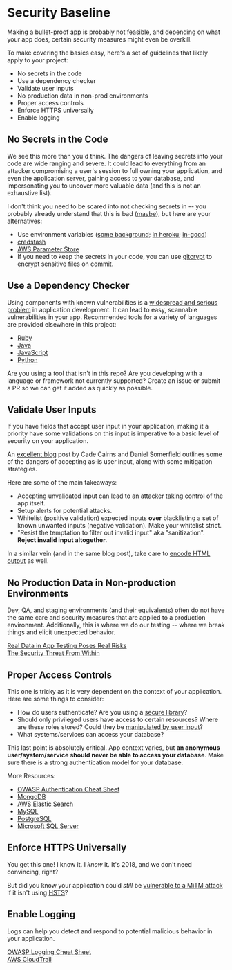 # Security Baseline
Making a bullet-proof app is probably not feasible, and depending on what your app does, certain security measures might even be overkill.

To make covering the basics easy, here's a set of guidelines that likely apply to your project:  

* No secrets in the code
* Use a dependency checker
* Validate user inputs
* No production data in non-prod environments
* Proper access controls
* Enforce HTTPS universally
* Enable logging


## No Secrets in the Code
We see this more than you'd think. The dangers of leaving secrets into your code are wide ranging and severe. It could lead to everything from an attacker compromising a user's session to full owning your application, and even the application server, gaining access to your database, and impersonating you to uncover more valuable data (and this is not an exhaustive list). 

I don't think you need to be scared into not checking secrets in -- you probably already understand that this is bad ([maybe][facepalm commit messages]), but here are your alternatives:

* Use environment variables ([some background][12-factor-app]; [in heroku][heroku-config-vars]; [in-gocd][go-envs])
* [credstash][credstash-details]
* [AWS Parameter Store][param-store]
* If you need to keep the secrets in your code, you can use [gitcrypt][gitcrypt-repo] to encrypt sensitive files on commit. 


[facepalm commit messages]: https://github.com/search?utf8=%E2%9C%93&q=add+secret+key&type=Commits

[credstash-details]: https://github.com/fugue/credstash#how-does-it-work

[gitcrypt-repo]: https://github.com/AGWA/git-crypt

[12-factor-app]: https://12factor.net/config

[param-store]: https://docs.aws.amazon.com/systems-manager/latest/userguide/systems-manager-paramstore.html

[heroku-config-vars]: https://devcenter.heroku.com/articles/config-vars

[go-envs]: https://docs.gocd.org/15.3.0/faq/dev_use_current_revision_in_build.html

## Use a Dependency Checker
Using components with known vulnerabilities is a [widespread and serious problem][owasp-a9] in application development. It can lead to easy, scannable vulnerabilities in your app. Recommended tools for a variety of languages are provided elsewhere in this project:  

* [Ruby]
* [Java]
* [JavaScript]
* [Python]

Are you using a tool that isn't in this repo? Are you developing with a language or framework not currently supported? Create an issue or submit a PR so we can get it added as quickly as possible. 

[owasp-a9]: https://www.owasp.org/index.php/Top_10_2013-A9-Using_Components_with_Known_Vulnerabilities

[Ruby]: https://github.com/saradiaz/appsec-toolbelt/blob/master/Ruby/dependency-checkers.md

[Java]: https://github.com/saradiaz/appsec-toolbelt/blob/master/Java/dependency-check.md

[JavaScript]: https://github.com/saradiaz/appsec-toolbelt/tree/master/JavaScript/dependency-checking

[Python]: https://github.com/saradiaz/appsec-toolbelt/blob/master/Python/dependency-check.md

## Validate User Inputs
If you have fields that accept user input in your application, making it a priority have some validations on this input is imperative to a basic level of security on your application. 

An [excellent blog][mfowler-webappsec-input] post by Cade Cairns and Daniel Somerfield outlines some of the dangers of accepting as-is user input, along with some mitigation strategies.

Here are some of the main takeaways:  

* Accepting unvalidated input can lead to an attacker taking control of the app itself.
* Setup alerts for potential attacks.
* Whitelist (positive validation) expected inputs **over** blacklisting a set of known unwanted inputs (negative validation). Make your whitelist strict.
* "Resist the temptation to filter out invalid input" aka "sanitization". **Reject invalid input altogether.** 

In a similar vein (and in the same blog post), take care to [encode HTML output][mfowler-webappsec-input] as well. 

[mfowler-webappsec-input]: https://martinfowler.com/articles/web-security-basics.html#RejectUnexpectedFormInput

[mfowler-webappsec-input]: https://martinfowler.com/articles/web-security-basics.html#EncodeHtmlOutput  

## No Production Data in Non-production Environments
Dev, QA, and staging environments (and their equivalents) often do not have the same care and security measures that are applied to a production environment. Additionally, this is where we do our testing -- where we break things and elicit unexpected behavior.

[Real Data in App Testing Poses Real Risks](http://www.darkreading.com/risk/real-data-in-app-testing-poses-real-risks/d/d-id/1129175?)  
[The Security Threat From Within](https://www.forbes.com/2009/12/14/virtualization-enterprise-software-technology-cio-network-security.html)

## Proper Access Controls
This one is tricky as it is very dependent on the context of your application. Here are some things to consider:  

* How do users authenticate? Are you using a [secure library][saml-vuln]?
* Should only privileged users have access to certain resources? Where are these roles stored? Could they be [manipulated by user input][mass-assignment]?
* What systems/services can access your database? 

This last point is absolutely critical. App context varies, but **an anonymous user/system/service should never be able to access your database**. Make sure there is a strong authentication model for your database.  

More Resources:  

* [OWASP Authentication Cheat Sheet](https://www.owasp.org/index.php/Authentication_Cheat_Sheet)
* [MongoDB](https://docs.mongodb.com/manual/security/)
* [AWS Elastic Search](https://aws.amazon.com/blogs/security/how-to-control-access-to-your-amazon-elasticsearch-service-domain/)
* [MySQL](https://dev.mysql.com/doc/refman/5.7/en/privilege-system.html)
* [PostgreSQL](https://www.postgresql.org/docs/9.4/static/auth-methods.html)
* [Microsoft SQL Server](https://docs.microsoft.com/en-us/dotnet/framework/data/adonet/sql/authentication-in-sql-server)

[saml-vuln]: https://nvd.nist.gov/vuln/detail/CVE-2016-5697  
[mass-assignment]: https://www.owasp.org/index.php/Mass_Assignment_Cheat_Sheet  

## Enforce HTTPS Universally
You get this one! I know it. I *know* it. It's 2018, and we don't need convincing, right?

But did you know your application could *still* be [vulnerable to a MiTM attack][hsts-vid] if it isn't using [HSTS]?

[hsts-vid]: https://www.youtube.com/watch?v=zEV3HOuM_Vw
[HSTS]: https://developer.mozilla.org/en-US/docs/Web/HTTP/Headers/Strict-Transport-Security

## Enable Logging
Logs can help you detect and respond to potential malicious behavior in your application.  

[OWASP Logging Cheat Sheet](https://www.owasp.org/index.php/Logging_Cheat_Sheet#Purpose)  
[AWS CloudTrail](https://aws.amazon.com/blogs/aws/aws-cloudtrail-update-turn-on-in-all-regions-use-multiple-trails/)

